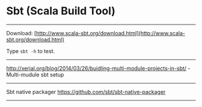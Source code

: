 # Sbt (Scala Build Tool)

---

Download:
[http://www.scala-sbt.org/download.html](http://www.scala-sbt.org/download.html)  

Type ```sbt -h``` to test.

---

http://xerial.org/blog/2014/03/26/buidling-multi-module-projects-in-sbt/ - Multi-mudule sbt setup


---

Sbt native packager
https://github.com/sbt/sbt-native-packager

---